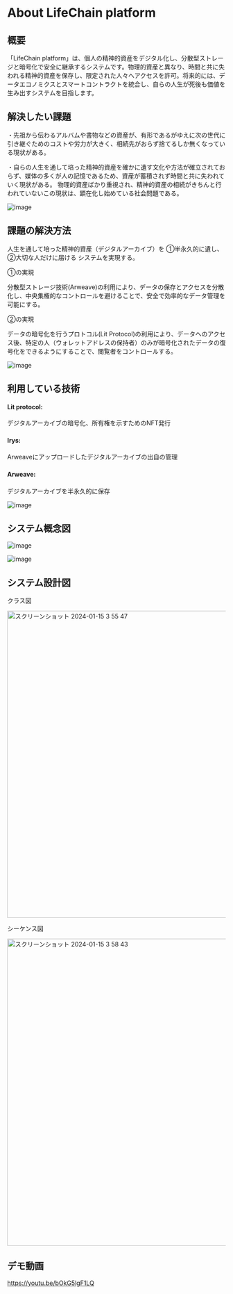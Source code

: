 # About LifeChain platform

## 概要

「LifeChain platform」は、個人の精神的資産をデジタル化し、分散型ストレージと暗号化で安全に継承するシステムです。物理的資産と異なり、時間と共に失われる精神的資産を保存し、限定された人々へアクセスを許可。将来的には、データエコノミクスとスマートコントラクトを統合し、自らの人生が死後も価値を生み出すシステムを目指します。



## 解決したい課題
・先祖から伝わるアルバムや書物などの資産が、有形であるがゆえに次の世代に引き継ぐためのコストや労力が大きく、相続先がおらず捨てるしか無くなっている現状がある。

・自らの人生を通して培った精神的資産を確かに遺す文化や方法が確立されておらず、媒体の多くが人の記憶であるため、資産が蓄積されず時間と共に失われていく現状がある。
物理的資産ばかり重視され、精神的資産の相続がきちんと行われていないこの現状は、顕在化し始めている社会問題である。


![image](https://github.com/shodaimomiyama/Osakaweb3_LifeChain/assets/138434427/9f30bd17-951f-487e-b8ac-3dd03812b1b2)


## 課題の解決方法

人生を通して培った精神的資産（デジタルアーカイブ）を
①半永久的に遺し、
②大切な人だけに届ける
システムを実現する。

①の実現

分散型ストレージ技術(Arweave)の利用により、データの保存とアクセスを分散化し、中央集権的なコントロールを避けることで、安全で効率的なデータ管理を可能にする。


②の実現

データの暗号化を行うプロトコル(Lit Protocol)の利用により、データへのアクセス後、特定の人（ウォレットアドレスの保持者）のみが暗号化されたデータの復号化をできるようにすることで、閲覧者をコントロールする。


![image](https://github.com/shodaimomiyama/Osakaweb3_LifeChain/assets/138434427/f124df31-2fcc-4a69-9d1c-438690a950d7)



## 利用している技術

#### Lit protocol: 
デジタルアーカイブの暗号化、所有権を示すためのNFT発行

#### Irys:　
Arweaveにアップロードしたデジタルアーカイブの出自の管理

#### Arweave:　
デジタルアーカイブを半永久的に保存


![image](https://github.com/shodaimomiyama/Osakaweb3_LifeChain/assets/138434427/265bd83b-3fa4-4547-94e0-3bb9587a7063)



## システム概念図

![image](https://github.com/shodaimomiyama/Osakaweb3_LifeChain/assets/138434427/e02fe2d8-f3d1-4672-82c9-61b56ee5eab4)

![image](https://github.com/shodaimomiyama/Osakaweb3_LifeChain/assets/138434427/07d708b7-60b4-445a-881c-f374b69c9cc1)





## システム設計図

クラス図

<img width="707" alt="スクリーンショット 2024-01-15 3 55 47" src="https://github.com/shodaimomiyama/Osakaweb3_LifeChain/assets/138434427/8e679820-3213-4d41-bb6a-ec5f3c24da29">

シーケンス図

<img width="707" alt="スクリーンショット 2024-01-15 3 58 43" src="https://github.com/shodaimomiyama/Osakaweb3_LifeChain/assets/138434427/10cba503-e581-4e85-b752-e7ca5efa0d30">




## デモ動画

https://youtu.be/bOkG5lgF1LQ





